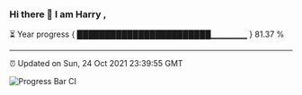 ### Hi there 👋 I am Harry , 

⏳ Year progress { ████████████████████████▁▁▁▁▁▁ } 81.37 %

---

⏰ Updated on Sun, 24 Oct 2021 23:39:55 GMT

![Progress Bar CI](https://github.com/duykhang68/duykhang68/workflows/Progress%20Bar%20CI/badge.svg)
